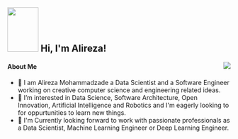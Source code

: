<h2><img src="https://media.giphy.com/media/v1.Y2lkPTc5MGI3NjExZnQ0Z2Vxbm96cWs0aTdxemZld3VreDkwOXl5eTV2N3owMHFsZW9qMSZlcD12MV9pbnRlcm5hbF9naWZfYnlfaWQmY3Q9cw/siIPEFuHkcNZ8HnQdO/giphy.gif" width="70" height="100"> Hi, I'm Alireza!</h2>
<!-- <img align='right' src="https://res.cloudinary.com/practicaldev/image/fetch/s--2bZIjPGC--/c_limit%2Cf_auto%2Cfl_progressive%2Cq_66%2Cw_880/https://dev-to-uploads.s3.amazonaws.com/i/d4tvukbt5mra37cvwklk.gif" width="500"> -->
<img align='right' src="https://media.giphy.com/media/Hi5evcgAbgfJlsB0sD/giphy.gif">
<!-- <img src="https://i.pinimg.com/originals/c0/d6/10/c0d610d25c4dce9a0e7475411d586ece.gif"> -->

#### About Me
- 🔭 I am Alireza Mohammadzade a Data Scientist and a Software Engineer working on creative computer science and engineering related ideas. 
- 🌱 I’m interested in Data Science, Software Architecture, Open Innovation, Artificial Intelligence and Robotics and I'm eagerly looking to for oppurtunities to learn new things.
- 👯 I'm Currently looking forward to work with passionate professionals as a Data Scientist, Machine Learning Engineer or Deep Learning Engineer.

<!--
**almo99/almo99** is a ✨ _special_ ✨ repository because its `README.md` (this file) appears on your GitHub profile.

Here are some ideas to get you started:

- 🔭 I’m currently working on ...
- 🌱 I’m currently learning ...
- 👯 I’m looking to collaborate on ...
- 🤔 I’m looking for help with ...
- 💬 Ask me about ...
- 📫 How to reach me: ...
- 😄 Pronouns: ...
- ⚡ Fun fact: ...
-->
